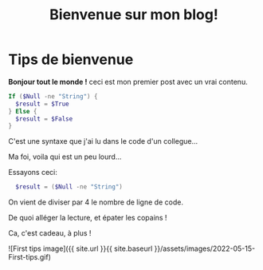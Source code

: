 ﻿---
title:  "Bienvenue sur mon blog!"
excerpt: "Optimisation de code, test et booleens."
category: PowerShell
comments: true
tags: 
  - PowerShell
  - Tips
---

# Tips de bienvenue

**Bonjour tout le monde !** ceci est mon premier post avec un vrai contenu.

```powershell
If ($Null -ne "String") {
  $result = $True
} Else { 
  $result = $False
}
```

C'est une syntaxe que j'ai lu dans le code d'un collegue...

Ma foi, voila qui est un peu lourd...

Essayons ceci:

```powershell
  $result = ($Null -ne "String")
```

On vient de diviser par 4 le nombre de ligne de code.

De quoi alléger la lecture, et épater les copains !

Ca, c'est cadeau, à plus !

![First tips image]({{ site.url }}{{ site.baseurl }}/assets/images/2022-05-15-First-tips.gif)
